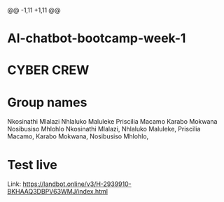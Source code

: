 @@ -1,11 +1,11 @@
# AI-chatbot-bootcamp-week-1
# CYBER CREW
# Group names
Nkosinathi Mlalazi 
Nhlaluko Maluleke
Priscilia Macamo
Karabo Mokwana
Nosibusiso Mhlohlo
Nkosinathi Mlalazi, 
Nhlaluko Maluleke,
Priscilia Macamo,
Karabo Mokwana,
Nosibusiso Mhlohlo,

# Test live
Link: https://landbot.online/v3/H-2939910-BKHAAQ3DBPV63WMJ/index.html
